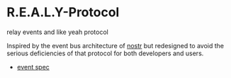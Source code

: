 # R.E.A.L.Y-Protocol

relay events and like yeah protocol

Inspired by the event bus architecture of [nostr](https://github.com/nostr-protocol) but redesigned to avoid the serious deficiencies of that protocol for both developers and users.

- [event spec](./spec.md) 

